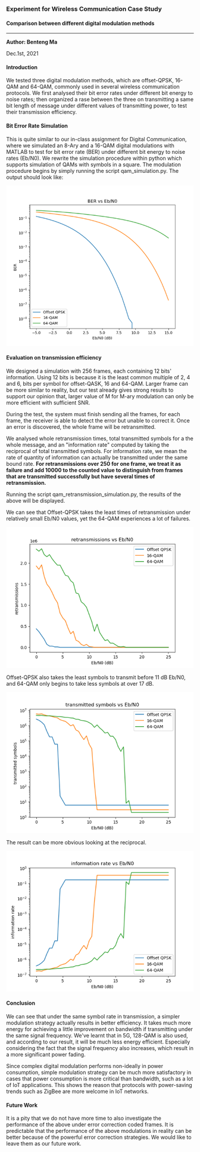 ### Experiment for Wireless Communication Case Study
#### Comparison between different digital modulation methods

------
__Author: Benteng Ma__

Dec.1st, 2021

#### Introduction
We tested three digital modulation methods, which are offset-QPSK, 16-QAM and 64-QAM, commonly used in several wireless communication protocols. We first analysed their bit error rates under different bit energy to noise rates; then organized a rase between the three on transmitting a same bit length of message under different values of transmitting power, to test their transmission efficiency.

#### Bit Error Rate Simulation
This is quite similar to our in-class assignment for Digital Communication, where we simulated an 8-Ary and a 16-QAM digital modulations with MATLAB to test for bit error rate (BER) under different bit energy to noise rates (Eb/N0). We rewrite the simulation procedure within python which supports simulation of QAMs with symbols in a square. The modulation procedure begins by simply running the script qam_simulation.py. The output should look like:

![](ber.png)

#### Evaluation on transmission efficiency
We designed a simulation with 256 frames, each containing 12 bits' information. Using 12 bits is because it is the least common multiple of 2, 4 and 6, bits per symbol for offset-QASK, 16 and 64-QAM. Larger frame can be more similar to reality, but our test already gives strong results to support our opinion that, larger value of M for M-ary modulation can only be more efficient with sufficient SNR.

During the test, the system must finish sending all the frames, for each frame, the receiver is able to detect the error but unable to correct it. Once an error is discovered, the whole frame will be retransmitted.

We analysed whole retransmission times, total transmitted symbols for a the whole message, and an "information rate" computed by taking the reciprocal of total transmitted symbols. For information rate, we mean the rate of quantity of information can actually be transmitted under the same bound rate. __For retransmissions over 250 for one frame, we treat it as failure and add 10000 to the counted value to distinguish from frames that are transmitted successfully but have several times of retransmission.__

Running the script qam_retransmission_simulation.py, the results of the above will be displayed.

We can see that Offset-QPSK takes the least times of retransmission under relatively small Eb/N0 values, yet the 64-QAM experiences a lot of failures.

![](retransmissions.png)

Offset-QPSK also takes the least symbols to transmit before 11 dB Eb/N0, and 64-QAM only begins to take less symbols at over 17 dB.

![](symbols_transmitted_for_same_message.png)

The result can be more obvious looking at the reciprocal.

![](information_rate.png)

#### Conclusion
We can see that under the same symbol rate in transmission, a simpler modulation strategy actually results in better efficiency. It takes much more energy for achieving a little improvement on bandwidth if transmitting under the same signal frequency. We've learnt that in 5G, 128-QAM is also used, and according to our result, it will be much less energy efficient. Especially considering the fact that the signal frequency also increases, which result in a more significant power fading.

Since complex digital modulation performs non-ideally in power consumption, simple modulation strategy can be much more satisfactory in cases that power consumption is more critical than bandwidth, such as a lot of IoT applications. This shows the reason that protocols with power-saving trends such as ZigBee are more welcome in IoT networks.

#### Future Work
It is a pity that we do not have more time to also investigate the performance of the above under error correction coded frames. It is predictable that the performance of the above modulations in reality can be better because of the powerful error correction strategies. We would like to leave them as our future work.
